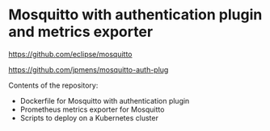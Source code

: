 # Mosquitto with authentication plugin and metrics exporter

https://github.com/eclipse/mosquitto

https://github.com/jpmens/mosquitto-auth-plug

Contents of the repository:
- Dockerfile for Mosquitto with authentication plugin
- Prometheus metrics exporter for Mosquitto
- Scripts to deploy on a Kubernetes cluster
